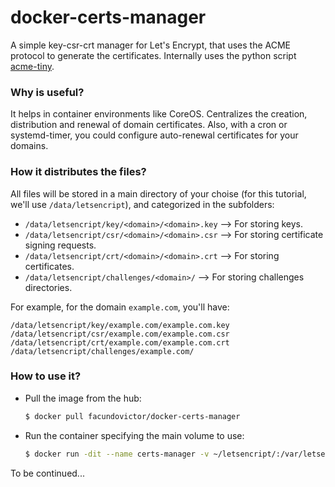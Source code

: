 # docker-certs-manager
A simple key-csr-crt manager for Let's Encrypt, that uses the ACME protocol to generate the certificates. Internally uses the python script [acme-tiny](https://github.com/diafygi/acme-tiny).

### Why is useful?
It helps in container environments like CoreOS. Centralizes the creation, distribution and renewal of domain certificates. Also, with a cron or systemd-timer, you could configure auto-renewal certificates for your domains.

### How it distributes the files?
All files will be stored in a main directory of your choise (for this tutorial, we'll use `/data/letsencript`), and categorized in the subfolders:

  - `/data/letsencript/key/<domain>/<domain>.key`   --> For storing keys.
  - `/data/letsencript/csr/<domain>/<domain>.csr`   --> For storing certificate signing requests.
  - `/data/letsencript/crt/<domain>/<domain>.crt`   --> For storing certificates.
  - `/data/letsencript/challenges/<domain>/`        --> For storing challenges directories.

For example, for the domain `example.com`, you'll have:

    /data/letsencript/key/example.com/example.com.key
    /data/letsencript/csr/example.com/example.com.csr
    /data/letsencript/crt/example.com/example.com.crt
    /data/letsencript/challenges/example.com/

### How to use it?

  - Pull the image from the hub:

    ```sh
    $ docker pull facundovictor/docker-certs-manager

    ```

  - Run the container specifying the main volume to use:

    ```sh
    $ docker run -dit --name certs-manager -v ~/letsencript/:/var/letsencript/ facundovictor/docker-certs-manager
    ```

To be continued...
